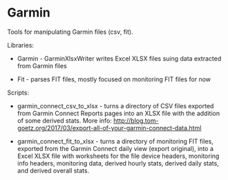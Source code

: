 # Garmin
Tools for manipulating Garmin files (csv, fit).

Libraries:
* Garmin - GarminXlsxWriter writes Excel XLSX files suing data extracted from Garmin files

* Fit - parses FIT files, mostly focused on monitoring FIT files for now

Scripts:
* garmin_connect_csv_to_xlsx - turns a directory of CSV files exported from Garmin Connect Reports pages into an XLSX file with the
  addition of some derived stats. More info: http://blog.tom-goetz.org/2017/03/export-all-of-your-garmin-connect-data.html

* garmin_connect_fit_to_xlsx - turns a directory of monitoring FIT files, exported from the Garmin Connect daily view (export original),
  into a Excel XLSX file with worksheets for the file device headers, monitoring info headers, monitoring data, derived hourly stats,
  derived daily stats, and derived overall stats.
  
  
